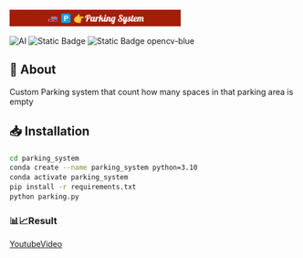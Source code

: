# <p align="center">
  <img src="assets/🚗🅿️👉Parking_System.png" alt="Alt text" width="300"/>
</p>

![AI](https://img.shields.io/badge/AI-Machine_Learning-yellow)
![Static Badge](https://img.shields.io/badge/Image_processing-red)
![Static Badge](https://img.shields.io/badge/Video_processing-green)
opencv-blue

## 📖 About 
Custom Parking system that count how many spaces in that parking area is empty 
## 📥 Installation 
```bash
cd parking_system
conda create --name parking_system python=3.10
conda activate parking_system
pip install -r requirements.txt
python parking.py
```
### 📊📈Result  
[YoutubeVideo](https://youtu.be/pwQn14I99_E?si=gfC1Ijvfq7WlZKXX)
